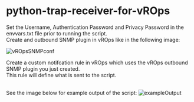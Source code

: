 # python-trap-receiver-for-vROps

Set the Username, Authentication Password and Privacy Password in the envvars.txt file prior to running the script.<br />
Create and outbound SNMP plugin in vROps like in the following image:

![vROpsSNMPconf](https://user-images.githubusercontent.com/39626036/151814901-46467ca8-fc3b-423b-a417-efeaecb8bae1.png)

Create a custom notifcation rule in vROps which uses the vROps outbound SNMP plugin you just created.<br />
This rule will define what is sent to the script.<br /><br />

See the image below for example output of the script:
![exampleOutput](https://user-images.githubusercontent.com/39626036/151815913-3316287a-f45c-46e8-8526-4588f478887a.png)
